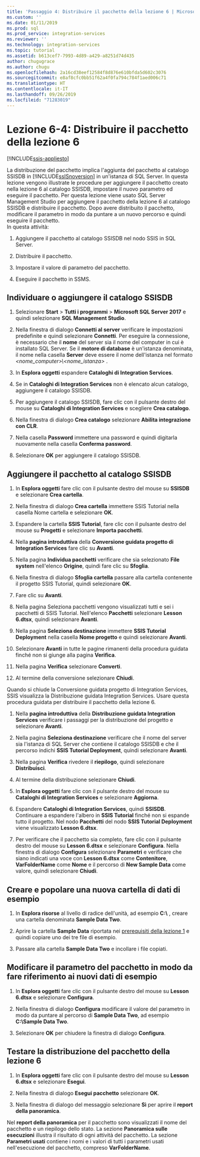 ```yaml
---
title: 'Passaggio 4: Distribuire il pacchetto della lezione 6 | Microsoft Docs'
ms.custom: ''
ms.date: 01/11/2019
ms.prod: sql
ms.prod_service: integration-services
ms.reviewer: ''
ms.technology: integration-services
ms.topic: tutorial
ms.assetid: b613cef7-7993-4d89-a429-a8251d74d435
author: chugugrace
ms.author: chugu
ms.openlocfilehash: 2a16cd38eef12584f8d876e610bfda5d602c3076
ms.sourcegitcommit: e8af8cfc0bb51f62a4f0fa794c784f1aed006c71
ms.translationtype: HT
ms.contentlocale: it-IT
ms.lasthandoff: 09/26/2019
ms.locfileid: "71283019"
---
```

# <a name="lesson-6-4-deploy-the-lesson-6-package"></a>Lezione 6-4: Distribuire il pacchetto della lezione 6

[!INCLUDE[ssis-appliesto](../includes/ssis-appliesto-ssvrpluslinux-asdb-asdw-xxx.md)]



La distribuzione del pacchetto implica l'aggiunta del pacchetto al catalogo SSISDB in [!INCLUDE[ssISnoversion](../includes/ssisnoversion-md.md)] in un'istanza di SQL Server. In questa lezione vengono illustrate le procedure per aggiungere il pacchetto creato nella lezione 6 al catalogo SSISDB, impostare il nuovo parametro ed eseguire il pacchetto. Per questa lezione viene usato SQL Server Management Studio per aggiungere il pacchetto della lezione 6 al catalogo SSISDB e distribuire il pacchetto. Dopo avere distribuito il pacchetto, modificare il parametro in modo da puntare a un nuovo percorso e quindi eseguire il pacchetto.   
In questa attività:  

1. Aggiungere il pacchetto al catalogo SSISDB nel nodo SSIS in SQL Server.  
  
2. Distribuire il pacchetto.  
  
3. Impostare il valore di parametro del pacchetto.  

4. Eseguire il pacchetto in SSMS.  
  
## <a name="locate-or-add-the-ssisdb-catalog"></a>Individuare o aggiungere il catalogo SSISDB  
  
1.  Selezionare **Start** > **Tutti i programmi** > **Microsoft SQL Server 2017** e quindi selezionare **SQL Management Studio**.  
  
2.  Nella finestra di dialogo **Connetti al server** verificare le impostazioni predefinite e quindi selezionare **Connetti**. Per eseguire la connessione, è necessario che il **nome** del server sia il nome del computer in cui è installato SQL Server. Se il **motore di database** è un'istanza denominata, il nome nella casella **Server** deve essere il nome dell'istanza nel formato *\<nome_computer>\\\<nome_istanza>* . 
  
3.  In **Esplora oggetti** espandere **Cataloghi di Integration Services**.  
  
4.  Se in **Cataloghi di Integration Services** non è elencato alcun catalogo, aggiungere il catalogo SSISDB.  
  
5.  Per aggiungere il catalogo SSISDB, fare clic con il pulsante destro del mouse su **Cataloghi di Integration Services** e scegliere **Crea catalogo**.  
  
6.  Nella finestra di dialogo **Crea catalogo** selezionare **Abilita integrazione con CLR**.  
  
7.  Nella casella **Password** immettere una password e quindi digitarla nuovamente nella casella **Conferma password**. 
  
8.  Selezionare **OK** per aggiungere il catalogo SSISDB.  
  
## <a name="add-the-package-to-the-ssisdb-catalog"></a>Aggiungere il pacchetto al catalogo SSISDB  
  
1.  In **Esplora oggetti** fare clic con il pulsante destro del mouse su **SSISDB** e selezionare **Crea cartella**.  
  
2.  Nella finestra di dialogo **Crea cartella** immettere SSIS Tutorial nella casella Nome cartella e selezionare **OK**.  
  
3.  Espandere la cartella **SSIS Tutorial**, fare clic con il pulsante destro del mouse su **Progetti** e selezionare **Importa pacchetti**.  
  
4.  Nella **pagina introduttiva** della **Conversione guidata progetto di Integration Services** fare clic su **Avanti**.  
  
5.  Nella pagina **Individua pacchetti** verificare che sia selezionato **File system** nell'elenco **Origine**, quindi fare clic su **Sfoglia**.  
  
6.  Nella finestra di dialogo **Sfoglia cartella** passare alla cartella contenente il progetto SSIS Tutorial, quindi selezionare **OK**.  
  
7.  Fare clic su **Avanti**.  
  
8.  Nella pagina Seleziona pacchetti vengono visualizzati tutti e sei i pacchetti di SSIS Tutorial. Nell'elenco **Pacchetti** selezionare **Lesson 6.dtsx**, quindi selezionare **Avanti**.  
  
9. Nella pagina **Seleziona destinazione** immettere **SSIS Tutorial Deployment** nella casella **Nome progetto** e quindi selezionare **Avanti**.

10. Selezionare **Avanti** in tutte le pagine rimanenti della procedura guidata finché non si giunge alla pagina **Verifica**.  
  
11. Nella pagina **Verifica** selezionare **Converti**.  
  
12. Al termine della conversione selezionare **Chiudi**.  
  
Quando si chiude la Conversione guidata progetto di Integration Services, SSIS visualizza la Distribuzione guidata Integration Services. Usare questa procedura guidata per distribuire il pacchetto della lezione 6.  
  
1.  Nella **pagina introduttiva** della **Distribuzione guidata Integration Services** verificare i passaggi per la distribuzione del progetto e selezionare **Avanti**.  
  
2.  Nella pagina **Seleziona destinazione** verificare che il nome del server sia l'istanza di SQL Server che contiene il catalogo SSISDB e che il percorso indichi **SSIS Tutorial Deployment**, quindi selezionare **Avanti**.  
  
3.  Nella pagina **Verifica** rivedere il **riepilogo**, quindi selezionare **Distribuisci**.  
  
4.  Al termine della distribuzione selezionare **Chiudi**.  
  
5.  In **Esplora oggetti** fare clic con il pulsante destro del mouse su **Cataloghi di Integration Services** e selezionare **Aggiorna**.  
  
6.  Espandere **Cataloghi di Integration Services**, quindi **SSISDB**. Continuare a espandere l'albero in **SSIS Tutorial** finché non si espande tutto il progetto. Nel nodo **Pacchetti** del nodo **SSIS Tutorial Deployment** viene visualizzato **Lesson 6.dtsx**.  
  
7.  Per verificare che il pacchetto sia completo, fare clic con il pulsante destro del mouse su **Lesson 6.dtsx** e selezionare **Configura**. Nella finestra di dialogo **Configura** selezionare **Parametri** e verificare che siano indicati una voce con **Lesson 6.dtsx** come **Contenitore**, **VarFolderName** come **Nome** e il percorso di **New Sample Data** come valore, quindi selezionare **Chiudi**.  
  
## <a name="create-and-populate-a-new-sample-data-folder"></a>Creare e popolare una nuova cartella di dati di esempio  
  
1.  In **Esplora risorse** al livello di radice dell'unità, ad esempio **C:\\** , creare una cartella denominata **Sample Data Two**.  
  
2.  Aprire la cartella **Sample Data** riportata nei [prerequisiti della lezione 1](../integration-services/lesson-1-create-a-project-and-basic-package-with-ssis.md#prerequisites) e quindi copiare uno dei tre file di esempio.  
  
3.  Passare alla cartella **Sample Data Two** e incollare i file copiati.  
  
## <a name="change-the-package-parameter-to-point-to-the-new-sample-data"></a>Modificare il parametro del pacchetto in modo da fare riferimento ai nuovi dati di esempio  
  
1.  In **Esplora oggetti** fare clic con il pulsante destro del mouse su **Lesson 6.dtsx** e selezionare **Configura**.  
  
2.  Nella finestra di dialogo **Configura** modificare il valore del parametro in modo da puntare al percorso di **Sample Data Two**, ad esempio **C:\\Sample Data Two**.  
  
3.  Selezionare **OK** per chiudere la finestra di dialogo **Configura**.  
  
## <a name="test-the-lesson-6-package-deployment"></a>Testare la distribuzione del pacchetto della lezione 6  
  
1.  In **Esplora oggetti** fare clic con il pulsante destro del mouse su **Lesson 6.dtsx** e selezionare **Esegui**.  
  
2.  Nella finestra di dialogo **Esegui pacchetto** selezionare **OK**.  
  
3.  Nella finestra di dialogo del messaggio selezionare **Sì** per aprire il **report della panoramica**.  
  
Nel **report della panoramica** per il pacchetto sono visualizzati il nome del pacchetto e un riepilogo dello stato. La sezione **Panoramica sulle esecuzioni** illustra il risultato di ogni attività del pacchetto. La sezione **Parametri usati** contiene i nomi e i valori di tutti i parametri usati nell'esecuzione del pacchetto, compreso **VarFolderName**.  
  

